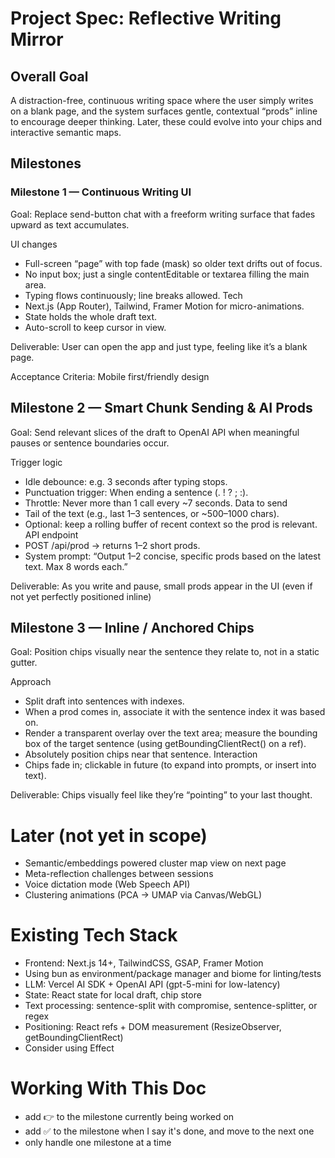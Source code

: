 # Project Spec: Reflective Writing Mirror

## Overall Goal

A distraction-free, continuous writing space where the user simply writes on a blank page, and the system surfaces gentle, contextual “prods” inline to encourage deeper thinking. Later, these could evolve into your chips and interactive semantic maps.

## Milestones

### Milestone 1 — Continuous Writing UI

Goal: Replace send-button chat with a freeform writing surface that fades upward as text accumulates.

UI changes

- Full-screen “page” with top fade (mask) so older text drifts out of focus.
- No input box; just a single contentEditable or textarea filling the main area.
- Typing flows continuously; line breaks allowed.
  Tech
- Next.js (App Router), Tailwind, Framer Motion for micro-animations.
- State holds the whole draft text.
- Auto-scroll to keep cursor in view.

Deliverable: User can open the app and just type, feeling like it’s a blank page.

Acceptance Criteria: Mobile first/friendly design

## Milestone 2 — Smart Chunk Sending & AI Prods

Goal: Send relevant slices of the draft to OpenAI API when meaningful pauses or sentence boundaries occur.

Trigger logic

- Idle debounce: e.g. 3 seconds after typing stops.
- Punctuation trigger: When ending a sentence (. ! ? ; :).
- Throttle: Never more than 1 call every ~7 seconds.
  Data to send
- Tail of the text (e.g., last 1–3 sentences, or ~500–1000 chars).
- Optional: keep a rolling buffer of recent context so the prod is relevant.
  API endpoint
- POST /api/prod → returns 1–2 short prods.
- System prompt: “Output 1–2 concise, specific prods based on the latest text. Max 8 words each.”

Deliverable: As you write and pause, small prods appear in the UI (even if not yet perfectly positioned inline)

## Milestone 3 — Inline / Anchored Chips

Goal: Position chips visually near the sentence they relate to, not in a static gutter.

Approach

- Split draft into sentences with indexes.
- When a prod comes in, associate it with the sentence index it was based on.
- Render a transparent overlay over the text area; measure the bounding box of the target sentence (using getBoundingClientRect() on a ref).
- Absolutely position chips near that sentence.
  Interaction
- Chips fade in; clickable in future (to expand into prompts, or insert into text).

Deliverable: Chips visually feel like they’re “pointing” to your last thought.

# Later (not yet in scope)

- Semantic/embeddings powered cluster map view on next page
- Meta-reflection challenges between sessions
- Voice dictation mode (Web Speech API)
- Clustering animations (PCA → UMAP via Canvas/WebGL)

# Existing Tech Stack

- Frontend: Next.js 14+, TailwindCSS, GSAP, Framer Motion
- Using bun as environment/package manager and biome for linting/tests
- LLM: Vercel AI SDK + OpenAI API (gpt-5-mini for low-latency)
- State: React state for local draft, chip store
- Text processing: sentence-split with compromise, sentence-splitter, or regex
- Positioning: React refs + DOM measurement (ResizeObserver, getBoundingClientRect)
- Consider using Effect

# Working With This Doc

- add 👉 to the milestone currently being worked on
- add ✅ to the milestone when I say it's done, and move to the next one
- only handle one milestone at a time

